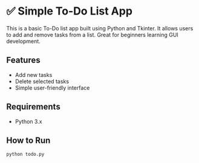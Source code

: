 # ✅ Simple To-Do List App

This is a basic To-Do list app built using Python and Tkinter. It allows users to add and remove tasks from a list. Great for beginners learning GUI development.

## Features
- Add new tasks
- Delete selected tasks
- Simple user-friendly interface

## Requirements
- Python 3.x

## How to Run
```bash
python todo.py
